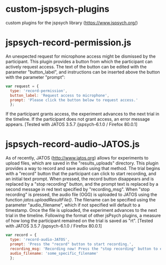 # custom-jspsych-plugins
custom plugins for the jspsych library (https://www.jspsych.org/)

# jspsych-record-permission.js 
An unexpected request for microphone access might be dismissed by the participant. This plugin provides a button from which the participant can actively request access. The text of the button can be edited with the parameter "button_label", and instructions can be inserted above the button with the parameter "prompt": 

```javascript
var request = {
  type: 'record-permission',
  button_label: 'Request access to microphone',
  prompt: 'Please click the button below to request access.'
  };
```

If the participant grants access, the experiment advances to the next trial in the timeline. If the participant does not grant access, an error message appears. [Tested with JATOS 3.5.7 /jspsych-6.1.0 / Firefox 80.0.1]


# jspsych-record-audio-JATOS.js 
As of recently, JATOS (http://www.jatos.org) allows for experiments to upload files, which are saved in the "results_uploads" directory. This plugin provides a way to record and save audio using that method. The trial begins with a "record" button that the participant can click to start recording, and an initial text prompt. When pressed, the record button disappears and is replaced by a "stop recording" button, and the prompt text is replaced by a second message in red text specified by "recording_msg". When "stop recording" is pressed, the audio file (OGG) is uploaded to JATOS using the function *jatos.uploadResultFile()*. The filename can be specified using the parameter "audio_filename", which if not specified will default to a timestamp. Once the file is uploaded, the experiment advances to the next trial in the timeline. Following the format of other jsPsych plugins, a measure of how long the participant remained on the trial is saved as "rt". [Tested with JATOS 3.5.7 /jspsych-6.1.0 / Firefox 80.0.1]

```javascript
var record = {
  type: 'record-audio-JATOS',
  prompt: 'Press the "record" button to start recording.',
  recording_msg: 'Recording now! Press the "stop recording" button to end the trial.',
  audio_filename: 'some_specific_filename'
  };
```

